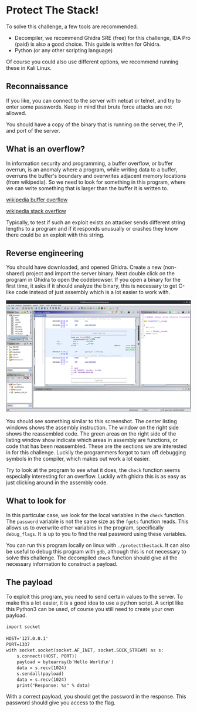 # Protect The Stack!

To solve this challenge, a few tools are recommended.

- Decompiler, we recommend Ghidra SRE (free) for this challenge, IDA
  Pro (paid) is also a good choice. This guide is written for Ghidra.
- Python (or any other scripting language)

Of course you could also use different options, we recommend running
these in Kali Linux.

## Reconnaissance

If you like, you can connect to the server with netcat or telnet, and
try to enter some passwords. Keep in mind that brute force attacks are
not allowed.

You should have a copy of the binary that is running on the server,
the IP, and port of the server.

## What is an overflow?

In information security and programming, a buffer overflow, or buffer
overrun, is an anomaly where a program, while writing data to a
buffer, overruns the buffer's boundary and overwrites adjacent memory
locations (from wikipedia). So we need to look for something in this
program, where we can write something that is larger than the buffer
it is written to.

[wikipedia buffer overflow](https://en.wikipedia.org/wiki/Buffer_overflow)

[wikipedia stack overflow](https://en.wikipedia.org/wiki/Stack_overflow)

Typically, to test if such an exploit exists an attacker sends different 
string lengths to a program and if it responds unusually or crashes they
know there could be an exploit with this string.

## Reverse engineering

You should have downloaded, and opened Ghidra. Create a new
(non-shared) project and import the server binary. Next double click
on the program in Ghidra to open the codebrowser. If you open a binary
for the first time, it asks if it should analyze the binary, this is
necessary to get C-like code instead of just assembly which is a lot
easier to work with.

![CodeBrowser](./GhidraCodeBrowser.png)

You should see something similar to this screenshot. The center
listing windows shows the assembly instruction. The window on the
right side shows the reassembled code. The green areas on the right
side of the listing window show indicate which areas in assembly are
functions, or code that has been reassembled. These are the sections
we are interested in for this challenge. Luckily the programmers
forgot to turn off debugging symbols in the compiler, which makes out
work a lot easier.

Try to look at the program to see what it does, the `check` function
seems especially interesting for an overflow. Luckily with ghidra this
is as easy as just clicking around in the assembly code.

## What to look for

In this particular case, we look for the local variables in the `check`
function. The `password` variable is not the same size as the `fgets` 
function reads. This allows us to overwrite other variables in the 
program, specifically `debug_flags`. It is up to you to find the real 
password using these variables.

You can run this program locally on linux with `./protectthestack`. It
can also be useful to debug this program with `gdb`, although this is 
not necessary to solve this challenge. The decompiled `check` function 
should give all the necessary information to construct a payload.

## The payload

To exploit this program, you need to send certain values to the
server. To make this a lot easier, it is a good idea to use a python
script. A script like this Python3 can be used, of course you still
need to create your own payload.

```python3
import socket

HOST='127.0.0.1'
PORT=1337
with socket.socket(socket.AF_INET, socket.SOCK_STREAM) as s:
    s.connect((HOST, PORT))
    payload = bytearray(b'Hello World\n')
    data = s.recv(1024)
    s.sendall(payload)
    data = s.recv(1024)
    print("Response: %s" % data)
```

With a correct payload, you should get the password in the
response. This password should give you access to the flag.
